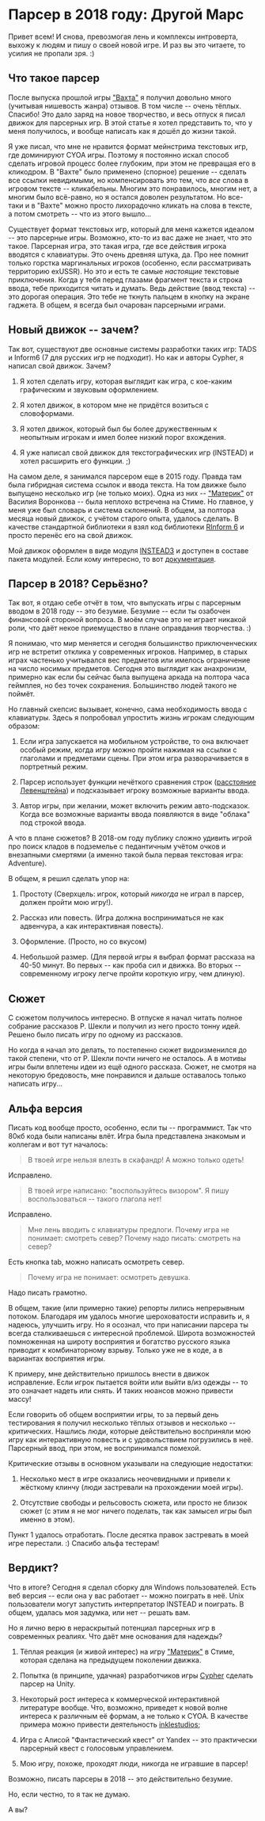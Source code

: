 # Парсер в 2018 году: Другой Марс

Привет всем! И снова, превозмогая лень и комплексы интроверта, выхожу
к людям и пишу о своей новой игре. И раз вы это читаете, то усилия не
пропали зря. :)

## Что такое парсер

После выпуска прошлой игры ["Вахта"](https://gamin.me/posts/19471) я получил довольно много (учитывая
нишевость жанра) отзывов. В том числе -- очень тёплых. Спасибо! Это
дало заряд на новое творчество, и весь отпуск я писал движок для
парсерных игр. В этой статье я хотел представить то, что у меня
получилось, и вообще написать как я дошёл до жизни такой.

Я уже писал, что мне не нравится формат мейнстрима текстовых игр, где
доминируют CYOA игры. Поэтому я постоянно искал способ сделать
игровой процесс более глубоким, при этом не превращая его в
кликодром. В "Вахте" было применено (спорное) решение -- сделать все
ссылки невидимыми, но компенсировать это тем, что _все_ слова в
игровом тексте -- кликабельны. Многим это понравилось, многим нет, а
многим было всё-равно, но я остался доволен результатом. Но все-таки и
в "Вахте" можно просто лихорадочно кликать на слова в тексте, а потом
смотреть -- что из этого вышло...

Существует формат текстовых игр, который для меня кажется идеалом --
это парсерные игры. Возможно, кто-то из вас даже не знает, что это
такое. Парсерная игра, это такая игра, где все действия игрока
вводятся с клавиатуры. Это очень древняя штука, да. Про нее помнит
только горстка маргинальных игроков (особенно, если рассматривать
территорию exUSSR). Но это и есть те самые _настоящие_ текстовые
приключения. Когда у тебя перед глазами фрагмент текста и строка
ввода, тебе приходится читать и думать. Ведь действие (ввод текста) --
это дорогая операция. Это тебе не ткнуть пальцем в кнопку на экране
гаджета. В общем, я всегда был очарован парсерными играми.

## Новый движок -- зачем?

Так вот, существуют две основные системы разработки таких игр: TADS и
Inform6 (7 для русских игр не подходит). Но как и авторы Cypher, я
написал свой движок. Зачем?

1) Я хотел сделать игру, которая выглядит как игра, с кое-каким
графическим и звуковым оформлением.

2) Я хотел движок, в котором мне не придётся возиться с словоформами.

3) Я хотел движок, который был бы более дружественным к неопытным
игрокам и имел более низкий порог вхождения.

4) Я уже написал свой движок для текстографических игр (INSTEAD) и
хотел расширить его функции. ;)

На самом деле, я занимался парсером еще в 2015 году. Правда там была
гибридная система ссылок и ввода текста. На том движке было выпущено
несколько игр (не только моих). Одна из них --
["Материк"](https://store.steampowered.com/app/366800/Mainland/) от
Василия Воронкова -- была неплохо встречена на Стиме. Но главное, у меня уже
был словарь и система склонений. В общем, за полтора месяца новый
движок, с учётом старого опыта, удалось сделать. В качестве
стандартной библиотеки я взял код библиотеки [RInform 6](https://rinform.org/) и просто
перенёс его на свой движок.

Мой движок оформлен в виде модуля [INSTEAD3](http://instead.syscall.ru) и доступен в составе пакета
модулей. Если кому интересно, то вот [документация](https://github.com/instead-hub/stead3-modules/blob/master/metaparser/manual.md).

## Парсер в 2018? Серьёзно?

Так вот, я отдаю себе отчёт в том, что выпускать игры с парсерным
вводом в 2018 году -- это безумие. Безумие -- если ты озабочен
финансовой стороной вопроса. В моём случае это не играет никакой роли,
что даёт некое приемущество в плане оправдания творчества. :)

Я понимаю, что мир меняется и сегодня большинство приключенческих игр
не встретит отклика у современных игроков. Например, в старых играх
частенько учитывался вес предметов или имелось ограничение на число
носимых предметов. Сегодня это выглядит как анахронизм, примерно как
если бы сейчас была выпущена аркада на полтора часа геймплея, но без
точек сохранения. Большинство людей такого не поймёт.

Но главный скепсис вызывает, конечно, сама необходимость ввода с
клавиатуры. Здесь я попробовал упростить жизнь игрокам следующим
образом:

1) Если игра запускается на мобильном устройстве, то она включает
особый режим, когда игру можно пройти нажимая на ссылки с глаголами и
предметами сцены. При этом игра разворачивается в портретный режим.

2) Парсер использует функции нечёткого сравнения строк ([расстояние
Левенштейна](https://ru.wikipedia.org/wiki/%D0%A0%D0%B0%D1%81%D1%81%D1%82%D0%BE%D1%8F%D0%BD%D0%B8%D0%B5_%D0%9B%D0%B5%D0%B2%D0%B5%D0%BD%D1%88%D1%82%D0%B5%D0%B9%D0%BD%D0%B0))
и подсказывает игроку возможные варианты ввода.

3) Автор игры, при желании, может включить режим авто-подсказок. Когда
все возможные варианты ввода появляются в виде "облака" под строкой
ввода.

А что в плане сюжетов? В 2018-ом году публику сложно удивить игрой про
поиск кладов в подземелье с педантичным учётом очков и внезапными
смертями (а именно такой была первая текстовая игра: Adventure).

В общем, я решил сделать упор на:

1) Простоту (Сверхцель: игрок, который _никогда_ не играл в парсер, должен пройти
мою игру!).

2) Рассказ или повесть. (Игра должна восприниматься не как адвенчура,
а как интерактивная повесть).

3) Оформление. (Просто, но со вкусом)

4) Небольшой размер. (Для первой игры я выбрал формат рассказа на
40-50 минут. Во первых -- как проба сил и движка. Во вторых --
современному игроку легче пройти короткую игру, чем длиную).

## Сюжет

С сюжетом получилось интересно. В отпуске я начал читать полное
собрание рассказов Р. Шекли и получил из него просто тонну
идей. Решено было писать игру по одному из рассказов.

Но когда я начал это делать, то постепенно сюжет видоизменился до
такой степени, что от Р. Шекли почти ничего не осталось. А в мотивы
игры были вплетены идеи из ещё одного рассказа. Сюжет, не смотря на
некоторую бредовость, мне понравился и дальше оставалось только
написать игру...

## Альфа версия

Писать код вообще просто, особенно, если ты -- программист. Так что
80кб кода были написаны влёт. Игра была представлена знакомым и
коллегам и вот тут началось:

> В твоей игре нельзя влезть в скафандр! А можно только одеть!

Исправлено.

> В твоей игре написано: "воспользуйтесь визором". Я пишу
> воспользоваться -- такого глагола нет!

Исправлено.

> Мне лень вводить с клавиатуры предлоги. Почему игра не понимает:
> смотреть север? Почему надо писать: смотреть на север?

Есть кнопка tab, можно написать осмотреть север.

> Почему игра не понимает: осмотреть девушка.

Надо писать грамотно.

В общем, такие (или примерно такие) репорты лились непрерывным
потоком. Благодаря им удалось многие шероховатости исправить и, я
надеюсь, улучшить игру. Но я осознал, что при написании парсера ты
всегда сталкиваешься с интересной проблемой. Широта возможностей
помноженная на широту восприятия и богатство русского
языка приводит к комбинаторному взрыву. Только уже не в коде, а в вариантах
восприятия игры.

К примеру, мне действительно пришлось внести в движок исправление. Если
игрок пытается войти или выйти в/из одежды -- то это означает надеть
или снять. И таких нюансов можно привести массу!

Если говорить об общем восприятии игры, то за первый день тестирования
я получил несколько тёплых отзывов и несколько -- критических. Нашлись
люди, которые действительно восприняли мою игру как интерактивную
повесть и с удовольствием погрузились в неё. Парсерный ввод, при этом,
не воспринимался помехой.

Критические отзывы в основном указывали на следующие недостатки:

1) Несколько мест в игре оказались неочевидными и привели к жёсткому
клинчу (люди застревали на прохождении моей игры).

2) Отсутствие свободы и рельсовость сюжета, или просто не близок сюжет (с этим я не мог ничего
поделать, так как замысел игры был именно в этом).

Пункт 1 удалось отработать. После десятка правок застревать
в моей игре перестали. :) Спасибо альфа тестерам!

## Вердикт?

Что в итоге? Сегодня я сделал сборку для Windows пользователей. Есть
веб версия -- если она у вас работает -- можно поиграть в неё. Unix
пользователи могут запустить интерпретатор INSTEAD и поиграть. В
общем, удалась моя задумка, или нет -- решать вам.

Но я лично верю в нераскрытый потенциал парсерных игр в современных
реалиях. Что даёт мне основания для надежды?

1) Тёплая реакция (и живой интерес) на игру ["Материк"](https://store.steampowered.com/app/366800/Mainland/) в Стиме,
которая сделана на предыдущем поколении движка.

2) Попытка (в принципе, удачная) разработчиков игры
[Cypher](https://store.steampowered.com/app/746710/Cypher/) сделать
парсер на Unity.

3) Некоторый рост интереса к коммерческой интерактивной литературе
вообще. Что, возможно, приведет к новой волне интереса к различным её
формам, а не только к CYOA. В качестве примера можно привести деятельность [inklestudios](https://www.inklestudios.com/);

4) Игра с Алисой "Фантастический квест" от Yandex -- это практически
парсерный квест с голосовым управлением.

5) Мою игру, похоже, проходят люди, никогда не игравшие в парсер!


Возможно, писать парсеры в 2018 -- это действительно безумие.

Но, если честно, то я так не думаю.

А вы?
